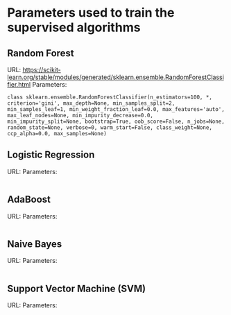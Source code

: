 # Parameters used to train the supervised algorithms

## Random Forest
URL: https://scikit-learn.org/stable/modules/generated/sklearn.ensemble.RandomForestClassifier.html
Parameters:
```
class sklearn.ensemble.RandomForestClassifier(n_estimators=100, *, criterion='gini', max_depth=None, min_samples_split=2, min_samples_leaf=1, min_weight_fraction_leaf=0.0, max_features='auto', max_leaf_nodes=None, min_impurity_decrease=0.0, min_impurity_split=None, bootstrap=True, oob_score=False, n_jobs=None, random_state=None, verbose=0, warm_start=False, class_weight=None, ccp_alpha=0.0, max_samples=None)
```

## Logistic Regression
URL:
Parameters:
```

```

## AdaBoost
URL:
Parameters:
```

```

## Naive Bayes
URL:
Parameters:
```

```

## Support Vector Machine (SVM)
URL:
Parameters:
```

```